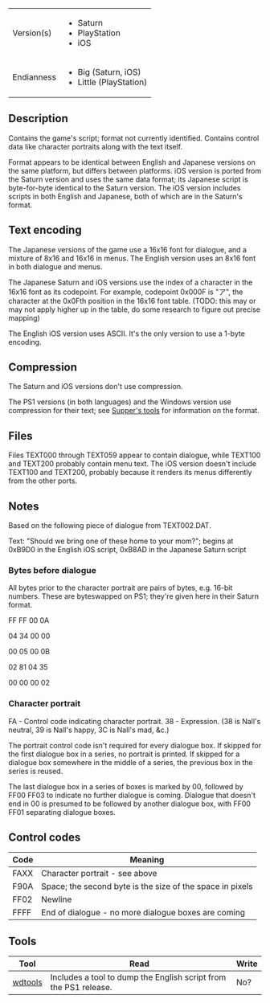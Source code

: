 |  | |
| --- | --- |
| Version(s) | <ul> <li>Saturn</li> <li>PlayStation</li> <li>iOS</li></ul> |
| Endianness | <ul><li>Big (Saturn, iOS)</li> <li>Little (PlayStation)</li></ul> |

## Description

Contains the game's script; format not currently identified. Contains control data like character portraits along with the text itself.

Format appears to be identical between English and Japanese versions on the same platform, but differs between platforms.
iOS version is ported from the Saturn version and uses the same data format; its Japanese script is byte-for-byte identical to the Saturn version.
The iOS version includes scripts in both English and Japanese, both of which are in the Saturn's format.

## Text encoding

The Japanese versions of the game use a 16x16 font for dialogue, and a mixture of 8x16 and 16x16 in menus. The English version uses an 8x16 font in both dialogue and menus.

The Japanese Saturn and iOS versions use the index of a character in the 16x16 font as its codepoint. For example, codepoint 0x000F is "ア", the character at the 0x0Fth position in the 16x16 font table. (TODO: this may or may not apply higher up in the table, do some research to figure out precise mapping)

The English iOS version uses ASCII. It's the only version to use a 1-byte encoding.

## Compression

The Saturn and iOS versions don't use compression.

The PS1 versions (in both languages) and the Windows version use compression for their text; see [Supper's tools](https://github.com/suppertails66/wdtools/blob/master/src/lsss_txt.cpp) for information on the format.

## Files

Files TEXT000 through TEXT059 appear to contain dialogue, while TEXT100 and TEXT200 probably contain menu text.
The iOS version doesn't include TEXT100 and TEXT200, probably because it renders its menus differently from the other ports.

## Notes

Based on the following piece of dialogue from TEXT002.DAT.

Text: "Should we bring one of these home to your mom?"; begins at 0xB9D0 in the English iOS script, 0xB8AD in the Japanese Saturn script

### Bytes before dialogue

All bytes prior to the character portrait are pairs of bytes, e.g. 16-bit numbers. These are byteswapped on PS1; they're given here in their Saturn format.

FF
FF
00
0A

04
34
00
00

00
05
00
0B

02
81
04
35

00
00
00
02

### Character portrait

FA - Control code indicating character portrait.
38 - Expression. (38 is Nall's neutral, 39 is Nall's happy, 3C is Nall's mad, &c.)

The portrait control code isn't required for every dialogue box. If skipped for the first dialogue box in a series, no portrait is printed. If skipped for a dialogue box somewhere in the middle of a series, the previous box in the series is reused.

The last dialogue box in a series of boxes is marked by 00, followed by FF00 FF03 to indicate no further dialogue is coming. Dialogue that doesn't end in 00 is presumed to be followed by another dialogue box, with FF00 FF01 separating dialogue boxes.

## Control codes

| Code | Meaning |
| ---- | ------- |
| FAXX | Character portrait - see above |
| F90A | Space; the second byte is the size of the space in pixels |
| FF02 | Newline |
| FFFF | End of dialogue - no more dialogue boxes are coming |

## Tools

| Tool | Read | Write |
| ---- | ---- | ----- |
| [wdtools](http://github.com/suppertails66/wdtools) | Includes a tool to dump the English script from the PS1 release. | No? |
